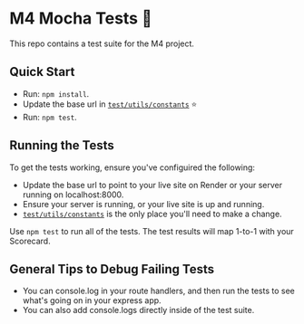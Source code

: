 # M4 Mocha Tests 🚀

This repo contains a test suite for the M4 project.

## Quick Start

- Run: `npm install`.
- Update the base url in [`test/utils/constants`](./tests/utils/constants.mjs) ⭐
- Run: `npm test`.

## Running the Tests

To get the tests working, ensure you've configuired the following:

- Update the base url to point to your live site on Render or your server running on localhost:8000.
- Ensure your server is running, or your live site is up and running.
- [`test/utils/constants`](./tests/utils/constants.mjs) is the only place you'll need to make a change.

Use `npm test` to run all of the tests.  The test results will map 1-to-1 with your Scorecard.

## General Tips to Debug Failing Tests

  - You can console.log in your route handlers, and then run the tests to see what's going on in your express app.
  - You can also add console.logs directly inside of the test suite.
